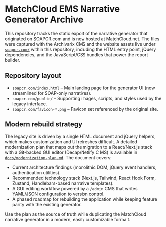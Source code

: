 # MatchCloud EMS Narrative Generator Archive

This repository tracks the static export of the narrative generator that originated on SOAPCR.com and is now hosted at MatchCloud.net.  The files were captured with the Archivarix CMS and the website assets live under [`soapcr.com/`](soapcr.com/) within this repository, including the HTML entry point, jQuery dependencies, and the JavaScript/CSS bundles that power the report builder.

## Repository layout
- `soapcr.com/index.html` – Main landing page for the generator UI (now streamlined for SOAP-only narratives).
- `soapcr.com/public/` – Supporting images, scripts, and styles used by the legacy interface.
- `soapcr.com/favicon-*.png` – Favicon set referenced by the original site.

## Modern rebuild strategy
The legacy site is driven by a single HTML document and jQuery helpers, which makes customization and UI refreshes difficult. A
 detailed modernization plan that maps out the migration to a React/Next.js stack with a Git-backed GUI editor (Decap/Netlify C
MS) is available in [`docs/modernization-plan.md`](docs/modernization-plan.md). The document covers:

- Current architecture findings (monolithic DOM, jQuery event handlers, authentication utilities).
- Recommended technology stack (Next.js, Tailwind, React Hook Form, Zustand, Handlebars-based narrative templates).
- A GUI editing workflow powered by a `/admin` CMS that writes YAML/JSON configuration to version control.
- A phased roadmap for rebuilding the application while keeping feature parity with the existing generator.

Use the plan as the source of truth while duplicating the MatchCloud narrative generator in a modern, easily customizable forma
t.
